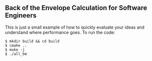 ## Back of the Envelope Calculation for Software Engineers

This is just a small example of how to quickly evaluate your ideas and understand where performance goes.
To run the code:

```shell
$ mkdir build && cd build
$ cmake ..
$ make -j
$ ./all_bm
```
